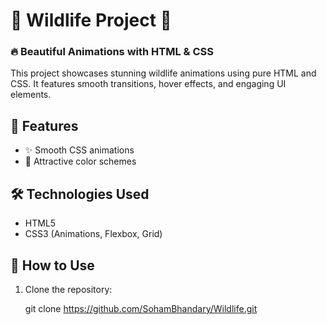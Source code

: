# 🌿 Wildlife Project 🦋  

### 🔥 Beautiful Animations with HTML & CSS  

This project showcases stunning wildlife animations using pure HTML and CSS. It features smooth transitions, hover effects, and engaging UI elements.  

## 🚀 Features  
- ✨ Smooth CSS animations  
- 🎨 Attractive color schemes  



## 🛠️ Technologies Used  
- HTML5  
- CSS3 (Animations, Flexbox, Grid)  

## 🎯 How to Use  
1. Clone the repository:  
   
   git clone https://github.com/SohamBhandary/Wildlife.git
